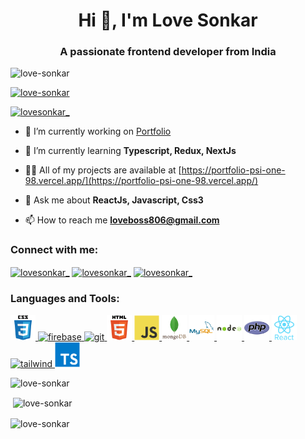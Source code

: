 <h1 align="center">Hi 👋, I'm Love Sonkar</h1>
<h3 align="center">A passionate frontend developer from India</h3>

<p align="left"> <img src="https://komarev.com/ghpvc/?username=love-sonkar&label=Profile%20views&color=0e75b6&style=flat" alt="love-sonkar" /> </p>

<p align="left"> <a href="https://github.com/ryo-ma/github-profile-trophy"><img src="https://github-profile-trophy.vercel.app/?username=love-sonkar" alt="love-sonkar" /></a> </p>

<p align="left"> <a href="https://twitter.com/lovesonkar_" target="blank"><img src="https://img.shields.io/twitter/follow/lovesonkar_?logo=twitter&style=for-the-badge" alt="lovesonkar_" /></a> </p>

- 🔭 I’m currently working on [Portfolio](https://github.com/love-sonkar/react-portfolio)

- 🌱 I’m currently learning **Typescript, Redux, NextJs**

- 👨‍💻 All of my projects are available at [https://portfolio-psi-one-98.vercel.app/](https://portfolio-psi-one-98.vercel.app/)

- 💬 Ask me about **ReactJs, Javascript, Css3**

- 📫 How to reach me **loveboss806@gmail.com**

<h3 align="left">Connect with me:</h3>
<p align="left">
<a href="https://twitter.com/lovesonkar_" target="blank"><img align="center" src="https://raw.githubusercontent.com/rahuldkjain/github-profile-readme-generator/master/src/images/icons/Social/twitter.svg" alt="lovesonkar_" height="30" width="40" /></a>
<a href="https://linkedin.com/in/love-sonkar" target="blank"><img align="center" src="https://raw.githubusercontent.com/rahuldkjain/github-profile-readme-generator/master/src/images/icons/Social/linked-in-alt.svg" alt="lovesonkar_" height="30" width="40" /></a>
<a href="https://instagram.com/lovesonkar_" target="blank"><img align="center" src="https://raw.githubusercontent.com/rahuldkjain/github-profile-readme-generator/master/src/images/icons/Social/instagram.svg" alt="lovesonkar_" height="30" width="40" /></a>
</p>

<h3 align="left">Languages and Tools:</h3>
<p align="left"> <a href="https://www.w3schools.com/css/" target="_blank" rel="noreferrer"> <img src="https://raw.githubusercontent.com/devicons/devicon/master/icons/css3/css3-original-wordmark.svg" alt="css3" width="40" height="40"/> </a> <a href="https://firebase.google.com/" target="_blank" rel="noreferrer"> <img src="https://www.vectorlogo.zone/logos/firebase/firebase-icon.svg" alt="firebase" width="40" height="40"/> </a> <a href="https://git-scm.com/" target="_blank" rel="noreferrer"> <img src="https://www.vectorlogo.zone/logos/git-scm/git-scm-icon.svg" alt="git" width="40" height="40"/> </a> <a href="https://www.w3.org/html/" target="_blank" rel="noreferrer"> <img src="https://raw.githubusercontent.com/devicons/devicon/master/icons/html5/html5-original-wordmark.svg" alt="html5" width="40" height="40"/> </a> <a href="https://developer.mozilla.org/en-US/docs/Web/JavaScript" target="_blank" rel="noreferrer"> <img src="https://raw.githubusercontent.com/devicons/devicon/master/icons/javascript/javascript-original.svg" alt="javascript" width="40" height="40"/> </a> <a href="https://www.mongodb.com/" target="_blank" rel="noreferrer"> <img src="https://raw.githubusercontent.com/devicons/devicon/master/icons/mongodb/mongodb-original-wordmark.svg" alt="mongodb" width="40" height="40"/> </a> <a href="https://www.mysql.com/" target="_blank" rel="noreferrer"> <img src="https://raw.githubusercontent.com/devicons/devicon/master/icons/mysql/mysql-original-wordmark.svg" alt="mysql" width="40" height="40"/> </a> <a href="https://nodejs.org" target="_blank" rel="noreferrer"> <img src="https://raw.githubusercontent.com/devicons/devicon/master/icons/nodejs/nodejs-original-wordmark.svg" alt="nodejs" width="40" height="40"/> </a> <a href="https://www.php.net" target="_blank" rel="noreferrer"> <img src="https://raw.githubusercontent.com/devicons/devicon/master/icons/php/php-original.svg" alt="php" width="40" height="40"/> </a> <a href="https://reactjs.org/" target="_blank" rel="noreferrer"> <img src="https://raw.githubusercontent.com/devicons/devicon/master/icons/react/react-original-wordmark.svg" alt="react" width="40" height="40"/> </a> <a href="https://tailwindcss.com/" target="_blank" rel="noreferrer"> <img src="https://www.vectorlogo.zone/logos/tailwindcss/tailwindcss-icon.svg" alt="tailwind" width="40" height="40"/> </a> <a href="https://www.typescriptlang.org/" target="_blank" rel="noreferrer"> <img src="https://raw.githubusercontent.com/devicons/devicon/master/icons/typescript/typescript-original.svg" alt="typescript" width="40" height="40"/> </a> </p>

<p><img align="left" src="https://github-readme-stats.vercel.app/api/top-langs?username=love-sonkar&show_icons=true&locale=en&layout=compact" alt="love-sonkar" /></p> <br/>

<p>&nbsp;<img align="center" src="https://github-readme-stats.vercel.app/api?username=love-sonkar&show_icons=true&locale=en" alt="love-sonkar" /></p>

<p><img align="center" src="https://github-readme-streak-stats.herokuapp.com/?user=love-sonkar&" alt="love-sonkar" /></p>
